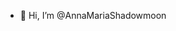 - 👋 Hi, I’m @AnnaMariaShadowmoon

<!---
AnnaMariaShadowmoon/AnnaMariaShadowmoon is a ✨ special ✨ repository because its `README.md` (this file) appears on your GitHub profile.
You can click the Preview link to take a look at your changes.
--->
